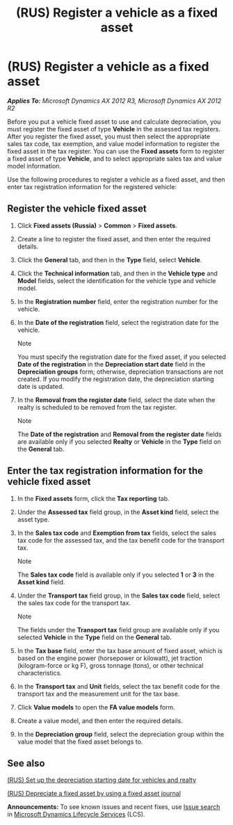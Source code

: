 ﻿---
title: (RUS) Register a vehicle as a fixed asset
TOCTitle: (RUS) Register a vehicle as a fixed asset
ms:assetid: 95d5ea6e-d8d0-4fd8-87c6-616e9c64f9c4
ms:mtpsurl: https://technet.microsoft.com/en-us/library/JJ678505(v=AX.60)
ms:contentKeyID: 49387734
ms.date: 04/18/2014
mtps_version: v=AX.60
f1_keywords:
- transport
- fixed asset
- vehicle
---

# (RUS) Register a vehicle as a fixed asset 


_**Applies To:** Microsoft Dynamics AX 2012 R3, Microsoft Dynamics AX 2012 R2_

Before you put a vehicle fixed asset to use and calculate depreciation, you must register the fixed asset of type **Vehicle** in the assessed tax registers. After you register the fixed asset, you must then select the appropriate sales tax code, tax exemption, and value model information to register the fixed asset in the tax register. You can use the **Fixed assets** form to register a fixed asset of type **Vehicle**, and to select appropriate sales tax and value model information.

Use the following procedures to register a vehicle as a fixed asset, and then enter tax registration information for the registered vehicle:

## Register the vehicle fixed asset

1.  Click **Fixed assets (Russia)** \> **Common** \> **Fixed assets**.

2.  Create a line to register the fixed asset, and then enter the required details.

3.  Click the **General** tab, and then in the **Type** field, select **Vehicle**.

4.  Click the **Technical information** tab, and then in the **Vehicle type** and **Model** fields, select the identification for the vehicle type and vehicle model.

5.  In the **Registration number** field, enter the registration number for the vehicle.

6.  In the **Date of the registration** field, select the registration date for the vehicle.
    

    > [!NOTE]
    > <P>You must specify the registration date for the fixed asset, if you selected <STRONG>Date of the registration</STRONG> in the <STRONG>Depreciation start date</STRONG> field in the <STRONG>Depreciation groups</STRONG> form; otherwise, depreciation transactions are not created. If you modify the registration date, the depreciation starting date is updated.</P>



7.  In the **Removal from the register date** field, select the date when the realty is scheduled to be removed from the tax register.
    

    > [!NOTE]
    > <P>The <STRONG>Date of the registration</STRONG> and <STRONG>Removal from the register date</STRONG> fields are available only if you selected <STRONG>Realty</STRONG> or <STRONG>Vehicle</STRONG> in the <STRONG>Type</STRONG> field on the <STRONG>General</STRONG> tab.</P>



## Enter the tax registration information for the vehicle fixed asset

1.  In the **Fixed assets** form, click the **Tax reporting** tab.

2.  Under the **Assessed tax** field group, in the **Asset kind** field, select the asset type.

3.  In the **Sales tax code** and **Exemption from tax** fields, select the sales tax code for the assessed tax, and the tax benefit code for the transport tax.
    

    > [!NOTE]
    > <P>The <STRONG>Sales tax code</STRONG> field is available only if you selected <STRONG>1</STRONG> or <STRONG>3</STRONG> in the <STRONG>Asset kind</STRONG> field.</P>



4.  Under the **Transport tax** field group, in the **Sales tax code** field, select the sales tax code for the transport tax.
    

    > [!NOTE]
    > <P>The fields under the <STRONG>Transport tax</STRONG> field group are available only if you selected <STRONG>Vehicle</STRONG> in the <STRONG>Type</STRONG> field on the <STRONG>General</STRONG> tab.</P>



5.  In the **Tax base** field, enter the tax base amount of fixed asset, which is based on the engine power (horsepower or kilowatt), jet traction (kilogram-force or kg F), gross tonnage (tons), or other technical characteristics.

6.  In the **Transport tax** and **Unit** fields, select the tax benefit code for the transport tax and the measurement unit for the tax base.

7.  Click **Value models** to open the **FA value models** form.

8.  Create a value model, and then enter the required details.

9.  In the **Depreciation group** field, select the depreciation group within the value model that the fixed asset belongs to.

## See also

[(RUS) Set up the depreciation starting date for vehicles and realty](rus-set-up-the-depreciation-starting-date-for-vehicles-and-realty.md)

[(RUS) Depreciate a fixed asset by using a fixed asset journal](rus-depreciate-a-fixed-asset-by-using-a-fixed-asset-journal.md)

  
**Announcements:** To see known issues and recent fixes, use [Issue search](http://go.microsoft.com/fwlink/?linkid=389258) in [Microsoft Dynamics Lifecycle Services](http://go.microsoft.com/fwlink/?linkid=306505) (LCS).

